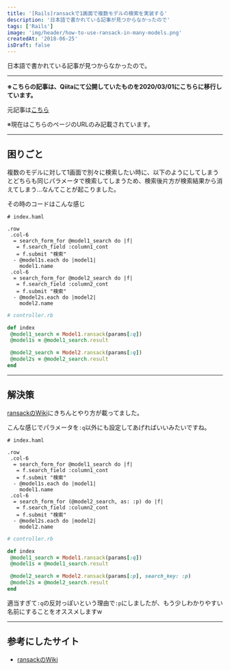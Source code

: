 ```yaml
---
title: '[Rails]ransackで1画面で複数モデルの検索を実装する'
description: '日本語で書かれている記事が見つからなかったので'
tags: ['Rails']
image: 'img/header/how-to-use-ransack-in-many-models.png'
createdAt: '2018-06-25'
isDraft: false
---
```


日本語で書かれている記事が見つからなかったので。

--------

**※こちらの記事は、Qiitaにて公開していたものを2020/03/01にこちらに移行しています。**

元記事は[こちら](https://qiita.com/dach1_ken/items/35484bb7115ff301c9f9)

※現在はこちらのページのURLのみ記載されています。

-----

## 困りごと

複数のモデルに対して1画面で別々に検索したい時に、以下のようにしてしまうとどちらも同じパラメータで検索してしまうため、検索後片方が検索結果から消えてしまう…なんてことが起こりました。

その時のコードはこんな感じ

```haml
# index.haml

.row
 .col-6
  = search_form_for @model1_search do |f|
   = f.search_field :column1_cont
   = f.submit "検索"
  - @model1s.each do |model1|
    model1.name
 .col-6
  = search_form_for @model2_search do |f|
   = f.search_field :column2_cont
   = f.submit "検索"
  - @model2s.each do |model2|
    model2.name
```

```ruby
# controller.rb

def index
 @model1_search = Model1.ransack(params[:q])
 @model1s = @model1_search.result

 @model2_search = Model2.ransack(params[:q])
 @model2s = @model2_search.result
end
```

--------

## 解決策

[ransackのWiki](https://github.com/activerecord-hackery/ransack/wiki/Configuration)にきちんとやり方が載ってました。

こんな感じでパラメータを`:q`以外にも設定してあげればいいみたいですね。

```haml
# index.haml

.row
 .col-6
  = search_form_for @model1_search do |f|
   = f.search_field :column1_cont
   = f.submit "検索"
  - @model1s.each do |model1|
    model1.name
 .col-6
  = search_form_for (@model2_search, as: :p) do |f|
   = f.search_field :column2_cont
   = f.submit "検索"
  - @model2s.each do |model2|
    model2.name
```

```ruby
# controller.rb

def index
 @model1_search = Model1.ransack(params[:q])
 @model1s = @model1_search.result

 @model2_search = Model2.ransack(params[:p], search_key: :p)
 @model2s = @model2_search.result
end
```

適当すぎて`:q`の反対っぽいという理由で`:p`にしましたが、もう少しわかりやすい名前にすることをオススメしますw

-------

## 参考にしたサイト

- [ransackのWiki](https://github.com/activerecord-hackery/ransack/wiki/Configuration)

